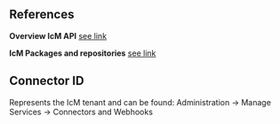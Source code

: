 ## References

**Overview IcM API**
[see link](https://microsoft.sharepoint.com/teams/WAG/EngSys/IncidentManagement/IcM%20User%20Guide/Injecting%20incidents%20programmatically%20into%20IcM%20using%20the%20connector%20model.aspx)

**IcM Packages and repositories**
[see link](https://icm.ad.msft.net/imp/v3/support/Connectors-amp-Developers/ICM-supported-librariespackages)

## Connector ID
Represents the IcM tenant and can be found:
Administration -> Manage Services -> Connectors and Webhooks 


